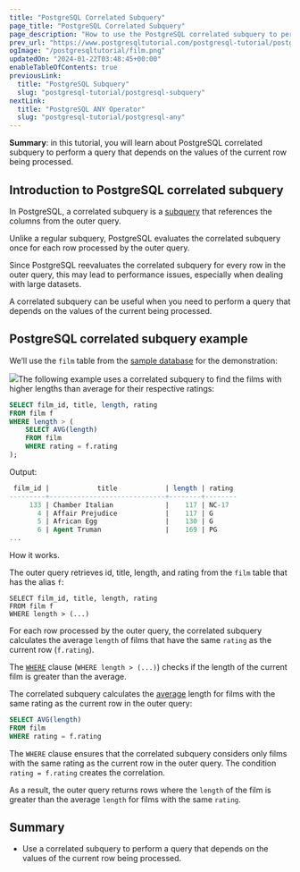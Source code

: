 ```yaml
---
title: "PostgreSQL Correlated Subquery"
page_title: "PostgreSQL Correlated Subquery"
page_description: "How to use the PostgreSQL correlated subquery to perform a query that depends on the values of the current row being processed."
prev_url: "https://www.postgresqltutorial.com/postgresql-tutorial/postgresql-correlated-subquery/"
ogImage: "/postgresqltutorial/film.png"
updatedOn: "2024-01-22T03:48:45+00:00"
enableTableOfContents: true
previousLink: 
  title: "PostgreSQL Subquery"
  slug: "postgresql-tutorial/postgresql-subquery"
nextLink: 
  title: "PostgreSQL ANY Operator"
  slug: "postgresql-tutorial/postgresql-any"
---
```





**Summary**: in this tutorial, you will learn about PostgreSQL correlated subquery to perform a query that depends on the values of the current row being processed.


## Introduction to PostgreSQL correlated subquery

In PostgreSQL, a correlated subquery is a [subquery](postgresql-subquery) that references the columns from the outer query.

Unlike a regular subquery, PostgreSQL evaluates the correlated subquery once for each row processed by the outer query.

Since PostgreSQL reevaluates the correlated subquery for every row in the outer query, this may lead to performance issues, especially when dealing with large datasets.

A correlated subquery can be useful when you need to perform a query that depends on the values of the current being processed.


## PostgreSQL correlated subquery example

We’ll use the `film` table from the [sample database](../postgresql-getting-started/postgresql-sample-database) for the demonstration:

![](/postgresqltutorial/film.png)The following example uses a correlated subquery to find the films with higher lengths than average for their respective ratings:


```sql
SELECT film_id, title, length, rating
FROM film f
WHERE length > (
    SELECT AVG(length)
    FROM film
    WHERE rating = f.rating
);
```
Output:


```sql
 film_id |            title            | length | rating
---------+-----------------------------+--------+--------
     133 | Chamber Italian             |    117 | NC-17
       4 | Affair Prejudice            |    117 | G
       5 | African Egg                 |    130 | G
       6 | Agent Truman                |    169 | PG
...
```
How it works.

The outer query retrieves id, title, length, and rating from the `film` table that has the alias `f`:


```
SELECT film_id, title, length, rating
FROM film f
WHERE length > (...)
```
For each row processed by the outer query, the correlated subquery calculates the average `length` of films that have the same `rating` as the current row (`f.rating`).

The [`WHERE`](postgresql-where) clause (`WHERE length > (...)`) checks if the length of the current film is greater than the average.

The correlated subquery calculates the [average](../postgresql-aggregate-functions/postgresql-avg-function) length for films with the same rating as the current row in the outer query:


```sql
SELECT AVG(length)
FROM film
WHERE rating = f.rating
```
The `WHERE` clause ensures that the correlated subquery considers only films with the same rating as the current row in the outer query. The condition `rating = f.rating` creates the correlation.

As a result, the outer query returns rows where the `length` of the film is greater than the average `length` for films with the same `rating`.


## Summary

* Use a correlated subquery to perform a query that depends on the values of the current row being processed.

